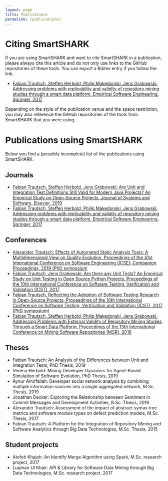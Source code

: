 ```yaml
---
layout: page
title: Publications
permalink: /publications/
---
```


# Citing SmartSHARK

If you are using SmartSHARK and want to cite SmartSHARK in a publication, please always cite this article and do not only use links to the GitHub repositories of these tools. You can export a Bibtex entry if you follow the link.
- [Fabian Trautsch, Steffen Herbold, Philip Makedonski, Jens Grabowski: Addressing problems with replicability and validity of repository mining studies through a smart data platform, Empirical Software Engineering, Springer, 2017](https://doi.org/10.1007/s10664-017-9537-x)

Depending on the style of the publication venue and the space restriction, you may also reference the GitHub repositories of the tools from SmartSHARK that you were using. 

# Publications using SmartSHARK

Below you find a (possibly incomplete) list of the publications using SmartSHARK. 

## Journals

- [Fabian Trautsch, Steffen Herbold, Jens Grabowski: Are Unit and Integration Test Definitions Still Valid for Modern Java Projects? An Empirical Study on Open-Source Projects, Journal of Systems and Software, Elsevier, 2019](https://doi.org/10.1016/j.jss.2019.110421)
- [Fabian Trautsch, Steffen Herbold, Philip Makedonski, Jens Grabowski: Addressing problems with replicability and validity of repository mining studies through a smart data platform, Empirical Software Engineering, Springer, 2017](https://doi.org/10.1007/s10664-017-9537-x)

## Conferences

- [Alexander Trautsch: Effects of Automated Static Analysis Tools: A Multidimensional View on Quality Evolution, Proceedings of the 41st International Conference on Software Engineering (ICSE): Companion Proceedings, 2019 (PhD symposium](https://doi.org/10.1109/ICSE-Companion.2019.00075)
- [Fabian Trautsch, Jens Grabowski: Are there any Unit Tests? An Empirical Study on Unit Testing in Open Source Python Projects, Proceedings of the 10th International Conference on Software Testing, Verification and Validation (ICST), 2017](https://doi.org/10.1109/ICST.2017.26)
- [Fabian Trautsch, Reflecting the Adoption of Software Testing Research in Open-Source Projects, Proceedings of the 10th International Conference on Software Testing, Verification and Validation (ICST), 2017 (PhD symposium)](https://doi.org/10.1109/ICST.2017.77)
- [Fabian Trautsch, Steffen Herbold, Philip Makedonski, Jens Grabowski: Addressing Problems with External Validity of Repository Mining Studies Through a Smart Data Platform, Proceedings of the 13th International Conference on Mining Software Repositories (MSR), 2016](https://doi.org/10.1145/2901739.2901753)

## Theses

- Fabian Trautsch: An Analysis of the Differences between Unit and Integration Tests, PhD Thesis, 2019
- Verena Herbold: Mining Developer Dynamics for Agent-Based Simulation of Software Evolution, PhD Thesis, 2019
- Aynur Amirfallah: Developer social network analysis by combining multiple information sources into a single aggregated network, M.Sc. Thesis, 2019
- Jonathan Decker: Exploring the Relationship between Sentiment in Commit Messages and Development Activities, B.Sc. Thesis, 2019
- Alexander Trautsch: Assessment of the impact of abstract syntax tree metrics and software module types on defect prediction models, M.Sc. Thesis, 2017
- Fabian Trautsch: A Platform for the Integration of Repository Mining and Software Analytics through Big Data Technologies, M.Sc. Thesis, 2015

## Student projects

- Atefeh Khajeh: An Identify Merge Algorithm using Spark, M.Sc. research project, 2017
- Luqman Ul Khair: API & Library for Software Data Mining through Big Data Technologies, M.Sc. research project, 2017

